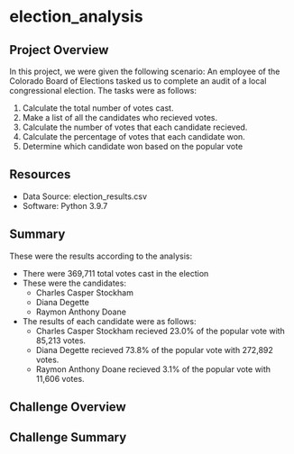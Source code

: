 # election_analysis
## Project Overview
In this project, we were given the following scenario: An employee of the Colorado Board of Elections tasked us to complete an audit of a local congressional election. The tasks were as follows:
1. Calculate the total number of votes cast.
2. Make a list of all the candidates who recieved votes.
3. Calculate the number of votes that each candidate recieved.
4. Calculate the percentage of votes that each candidate won.
5. Determine which candidate won based on the popular vote
## Resources
- Data Source: election_results.csv
- Software: Python 3.9.7
## Summary
These were the results according to the analysis:
- There were 369,711 total votes cast in the election
- These were the candidates:
    - Charles Casper Stockham
    - Diana Degette
    - Raymon Anthony Doane
- The results of each candidate were as follows:
  - Charles Casper Stockham recieved 23.0% of the popular vote with 85,213 votes.
  - Diana Degette recieved 73.8% of the popular vote with 272,892 votes.
  - Raymon Anthony Doane recieved 3.1% of the popular vote with 11,606 votes.

## Challenge Overview
## Challenge Summary
